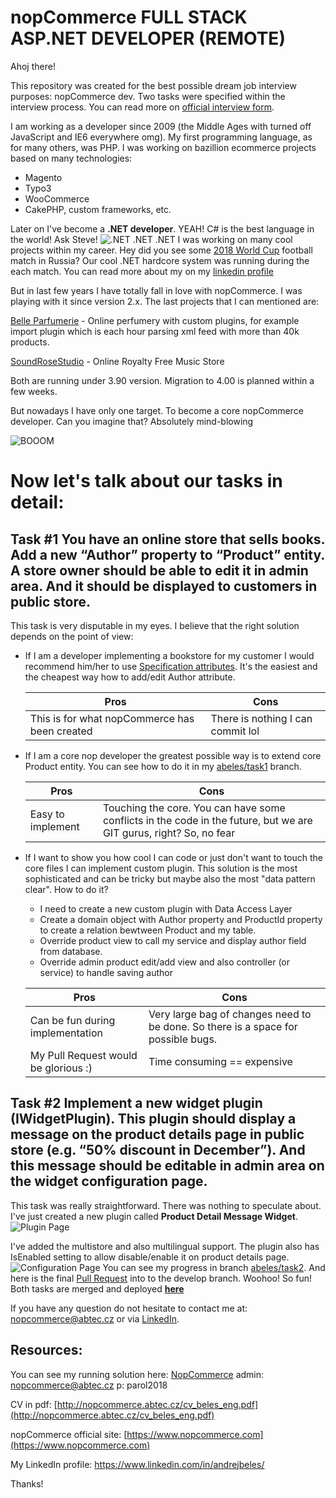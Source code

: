 ﻿nopCommerce FULL STACK ASP.NET DEVELOPER (REMOTE)
===========
Ahoj there!

This repository was created for the best possible dream job interview purposes: nopCommerce dev. Two tasks were specified within the interview process. You can read more on [official interview form](https://www.nopcommerce.com/vacancy-developer-remote.aspx).

I am working as a developer since 2009 (the Middle Ages with turned off JavaScript and IE6 everywhere omg). 
My first programming language, as for many others, was PHP. I was working on bazillion ecommerce projects based on many technologies:
* Magento
* Typo3
* WooCommerce
* CakePHP, custom frameworks, etc.

Later on I've become a **.NET developer**. YEAH! C# is the best language in the world! Ask Steve!
![.NET .NET .NET](http://nopcommerce.abtec.cz/steve.gif)
I was working on many cool projects within my career. 
Hey did you see some [2018 World Cup](https://en.wikipedia.org/wiki/2018_FIFA_World_Cup) football match in Russia? Our cool .NET hardcore system was running during the each match. You can read more about my on my [linkedin profile](https://www.linkedin.com/in/andrejbeles/)

But in last few years I have totally fall in love with nopCommerce. I was playing with it since version 2.x.
The last projects that I can mentioned are:

[Belle Parfumerie](https://www.belleparfumerie.cz/cs/) - Online perfumery with custom plugins, for example import plugin which is each hour parsing xml feed with more than 40k products.

[SoundRoseStudio](https://www.soundrosestudio.com/) - Online Royalty Free Music Store

Both are running under 3.90 version. Migration to 4.00 is planned within a few weeks.

But nowadays I have only one target. To become a core nopCommerce developer. Can you imagine that? Absolutely mind-blowing

![BOOOM](http://nopcommerce.abtec.cz/mind.gif)

Now let's talk about our tasks in detail:
=============
**Task #1**
You have an online store that sells books. Add a new “Author” property to “Product” entity. A store owner should be able to edit it in admin area. And it should be displayed to customers in public store. 
---
This task is very disputable in my eyes. I believe that the right solution depends on the point of view:
 * If I am a developer implementing a bookstore for my customer I would recommend him/her to use [Specification attributes](http://docs.nopcommerce.com/display/en/Specification+attributes). It's the easiest and the cheapest way how to add/edit Author attribute.
 
    | Pros           | Cons           |
    | ------------- |----------------|
    | This is for what nopCommerce has been created       | There is nothing I can commit lol |
    
 * If I am a core nop developer the greatest possible way is to extend core Product entity. You can see how to do it in my
  [abeles/task1](https://github.com/abTec/nopCommerce/tree/abeles/task1) branch.
  
    | Pros           | Cons           |
    | ------------- |----------------|
    | Easy to implement     | Touching the core. You can have some conflicts in the code in the future, but we are GIT gurus, right? So, no fear |
* If I want to show you how cool I can code or just don't want to touch the core files I can implement custom plugin. This solution is the most sophisticated and can be tricky but maybe also the most "data pattern clear". How to do it?
    * I need to create a new custom plugin with Data Access Layer
    * Create a domain object with Author property and ProductId property to create a relation bewtween Product and my table.
    * Override product view to call my service and display author field from database.
    * Override admin product edit/add view and also controller (or service) to handle saving author
    
    | Pros           | Cons           |
    | ------------- |----------------|
    | Can be fun during implementation     | Very large bag of changes need to be done. So there is a space for possible bugs. |
    |My Pull Request would be glorious :)|Time consuming == expensive

**Task #2**
Implement a new widget plugin (IWidgetPlugin). This plugin should display a message on the product details page in public store (e.g. “50% discount in December”). And this message should be editable in admin area on the widget configuration page.
---
This task was really straightforward. There was nothing to speculate about. I've just created a new plugin called **Product Detail Message Widget**. 
![Plugin Page](http://nopcommerce.abtec.cz/plugin.png)

I've added the multistore and also multilingual support. The plugin also has IsEnabled setting to allow disable/enable it on product details page.
![Configuration Page](http://nopcommerce.abtec.cz/widget.png)
You can see my progress in branch [abeles/task2](https://github.com/abTec/nopCommerce/tree/abeles/task2). 
And here is the final [Pull Request](https://github.com/abTec/nopCommerce/pull/1) into to the develop branch. Woohoo! So fun!
Both tasks are merged and deployed **[here](http://194.182.82.20)**

If you have any question do not hesitate to contact me at:
nopcommerce@abtec.cz
or via [LinkedIn](https://www.linkedin.com/in/andrejbeles/).
## Resources: ##
You can see my running solution here: [NopCommerce](http://194.182.82.20)
admin: nopcommerce@abtec.cz
p: parol2018

CV in pdf: [http://nopcommerce.abtec.cz/cv_beles_eng.pdf](http://nopcommerce.abtec.cz/cv_beles_eng.pdf)

nopCommerce official site: [https://www.nopcommerce.com](https://www.nopcommerce.com)

My LinkedIn profile: https://www.linkedin.com/in/andrejbeles/

Thanks!
